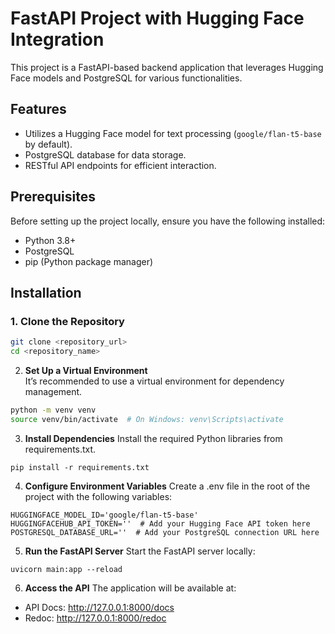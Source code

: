 # FastAPI Project with Hugging Face Integration  

This project is a FastAPI-based backend application that leverages Hugging Face models and PostgreSQL for various functionalities.  

## Features  
- Utilizes a Hugging Face model for text processing (`google/flan-t5-base` by default).  
- PostgreSQL database for data storage.  
- RESTful API endpoints for efficient interaction.  

## Prerequisites  
Before setting up the project locally, ensure you have the following installed:  
- Python 3.8+  
- PostgreSQL  
- pip (Python package manager)  

## Installation  

### 1. Clone the Repository  
```bash  
git clone <repository_url>  
cd <repository_name>  
```

2. **Set Up a Virtual Environment**  
It’s recommended to use a virtual environment for dependency management.

```bash
python -m venv venv  
source venv/bin/activate  # On Windows: venv\Scripts\activate  
```

3. **Install Dependencies**
Install the required Python libraries from requirements.txt.
```
pip install -r requirements.txt 
```

4. **Configure Environment Variables**
Create a .env file in the root of the project with the following variables:
```
HUGGINGFACE_MODEL_ID='google/flan-t5-base'  
HUGGINGFACEHUB_API_TOKEN=''  # Add your Hugging Face API token here  
POSTGRESQL_DATABASE_URL=''  # Add your PostgreSQL connection URL here  
```

5. **Run the FastAPI Server**
Start the FastAPI server locally:
```
uvicorn main:app --reload  
```

6. **Access the API**
The application will be available at:
* API Docs: http://127.0.0.1:8000/docs
* Redoc: http://127.0.0.1:8000/redoc
